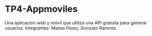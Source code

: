 # TP4-Appmoviles
Una aplicación web y móvil que utiliza una API gratuita para generar usuarios.
Integrantes: Matias Perez, Gonzalo Ramirez.
